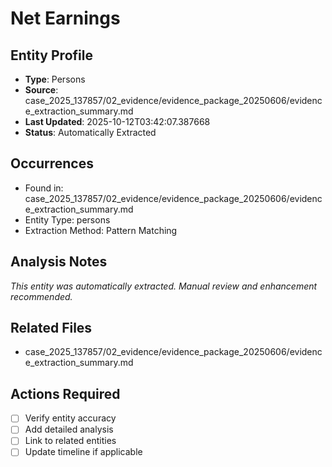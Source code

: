# Net Earnings

## Entity Profile
- **Type**: Persons
- **Source**: case_2025_137857/02_evidence/evidence_package_20250606/evidence_extraction_summary.md
- **Last Updated**: 2025-10-12T03:42:07.387668
- **Status**: Automatically Extracted

## Occurrences
- Found in: case_2025_137857/02_evidence/evidence_package_20250606/evidence_extraction_summary.md
- Entity Type: persons
- Extraction Method: Pattern Matching

## Analysis Notes
*This entity was automatically extracted. Manual review and enhancement recommended.*

## Related Files
- case_2025_137857/02_evidence/evidence_package_20250606/evidence_extraction_summary.md

## Actions Required
- [ ] Verify entity accuracy
- [ ] Add detailed analysis
- [ ] Link to related entities
- [ ] Update timeline if applicable
